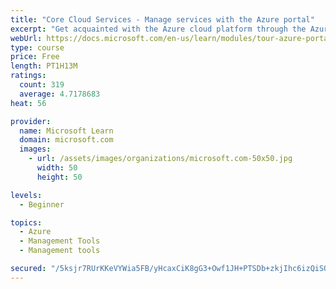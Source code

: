 ```yaml
---
title: "Core Cloud Services - Manage services with the Azure portal"
excerpt: "Get acquainted with the Azure cloud platform through the Azure portal, where you create and manage all of your Azure resources."
webUrl: https://docs.microsoft.com/en-us/learn/modules/tour-azure-portal/
type: course
price: Free
length: PT1H13M
ratings:
  count: 319
  average: 4.7178683
heat: 56

provider:
  name: Microsoft Learn
  domain: microsoft.com
  images:
    - url: /assets/images/organizations/microsoft.com-50x50.jpg
      width: 50
      height: 50

levels:
  - Beginner

topics:
  - Azure
  - Management Tools
  - Management tools

secured: "/5ksjr7RUrKKeVYWia5FB/yHcaxCiK8gG3+Owf1JH+PTSDb+zkjIhc6izQiSODvfHofTzJ4zTyabNRKXLlaiNO2m/WPlSjuvd16dUD8L8sdDFkT/jKtrJ4hpokAmGjfxK3AwoDgaA0gPI7B7XKdj3bfRzNqd+MhW2rBTxvK3B2Wu+5fho3seyngR7NmqccZvGtYzIfQUbfdhpOu9CM+7/DLj4NXSOt9IPe1vnOw4tkHbXwExu9mdoOA60EQKYe+bAYetz8n4gJ5k7GhVgZLVKvcrqrS6K29AiW/d6r2E1K3aZEy8Ju/nVw6XyI2Q6UQVW5a4Fr6RMNAKE4Nb2Zw7LTIdOVlPtB/eQsQ1ZXndySBITk8wShUNxdxJ/x44fQ+92eX9AiXS4a5HOJF+cFb+1XwymPMKp8x1gqw76jzGftA=;y/HbKyMRSGwkPC/QeXZ1uA=="
---
```


